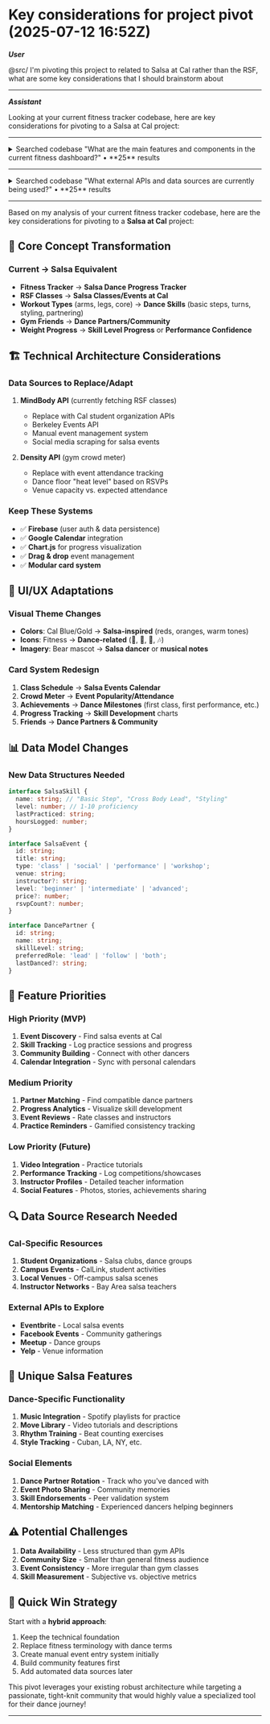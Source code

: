 <!-- Generated by SpecStory -->

# Key considerations for project pivot (2025-07-12 16:52Z)

_**User**_

@src/ I'm pivoting this project to related to Salsa at Cal rather than the RSF, what are some key considerations that I should brainstorm about 

---

_**Assistant**_

Looking at your current fitness tracker codebase, here are key considerations for pivoting to a Salsa at Cal project:

---

<details>
                <summary>Searched codebase "What are the main features and components in the current fitness dashboard?" • **25** results</summary>
            
| File | Lines |
|------|-------|
| `src/app/page.tsx` | L1-63 |
| `src/app/page.tsx` | L1583-1660 |
| `src/app/page.tsx` | L310-341 |
| `src/app/page.tsx` | L368-430 |
| `src/app/page.tsx` | L1818-1843 |
| `src/app/dashboardConfigs/fitness.ts` | L1-11 |
| `src/app/page.tsx` | L562-605 |
| `src/app/page.tsx` | L1686-1711 |
| `src/app/page.tsx` | L430-490 |
| `src/app/page.tsx` | L605-655 |
| `src/app/components/GoogleCalendarViews.tsx` | L538-568 |
| `src/app/components/cardRegistry.ts` | L1-20 |
| `src/app/page.tsx` | L1306-1365 |
| `src/app/components/DashboardLayout.tsx` | L19-40 |
| `src/app/page.tsx` | L1522-1583 |
| `src/app/page.tsx` | L341-368 |
| `src/app/components/DashboardCards.tsx` | L253-300 |
| `src/app/components/DashboardCards.tsx` | L163-214 |
| `src/app/components/DashboardCards.tsx` | L1-31 |
| `src/app/components/GoogleCalendarViews.tsx` | L84-140 |
| `src/app/page.tsx` | L1660-1686 |
| `src/app/page.tsx` | L490-519 |
| `src/app/components/DashboardCards.tsx` | L99-123 |
| `src/app/page.tsx` | L1857-1883 |
| `src/app/components/PersonalTimelineCard.tsx` | L15-59 |

</details>

---

<details>
                <summary>Searched codebase "What external APIs and data sources are currently being used?" • **25** results</summary>
            
| File | Lines |
|------|-------|
| `src/app/page.tsx` | L655-692 |
| `src/app/page.tsx` | L605-655 |
| `src/app/utils/firebase.ts` | L1-28 |
| `src/app/page.tsx` | L310-341 |
| `src/app/page.tsx` | L1-63 |
| `src/app/page.tsx` | L519-562 |
| `src/app/page.tsx` | L368-430 |
| `src/app/page.tsx` | L1583-1660 |
| `src/app/page.tsx` | L430-490 |
| `src/app/api/google-calendar/auth/route.ts` | L1-51 |
| `src/app/contexts/GoogleCalendarContext.tsx` | L290-342 |
| `src/app/contexts/GoogleCalendarContext.tsx` | L190-254 |
| `src/app/page.tsx` | L562-605 |
| `src/app/lib/googleCalendarServer.ts` | L1-10 |
| `src/app/api/google-calendar/auth/route.ts` | L51-81 |
| `src/app/contexts/GoogleCalendarContext.tsx` | L117-142 |
| `src/app/layout.tsx` | L1-18 |
| `src/app/api/google-calendar/create-event/route.ts` | L1-51 |
| `src/app/privacy-policy/page.tsx` | L25-55 |
| `src/app/contexts/GoogleCalendarContext.tsx` | L142-190 |
| `src/app/page.tsx` | L341-368 |
| `src/app/privacy-policy/page.tsx` | L109-140 |
| `src/app/calendar-demo/page.tsx` | L1-54 |
| `src/app/components/cardRegistry.ts` | L1-20 |
| `src/app/page.tsx` | L1471-1522 |

</details>

---

Based on my analysis of your current fitness tracker codebase, here are the key considerations for pivoting to a **Salsa at Cal** project:

## **🎯 Core Concept Transformation**

### **Current → Salsa Equivalent**
- **Fitness Tracker** → **Salsa Dance Progress Tracker**
- **RSF Classes** → **Salsa Classes/Events at Cal**
- **Workout Types** (arms, legs, core) → **Dance Skills** (basic steps, turns, styling, partnering)
- **Gym Friends** → **Dance Partners/Community**
- **Weight Progress** → **Skill Level Progress** or **Performance Confidence**

## **🏗️ Technical Architecture Considerations**

### **Data Sources to Replace/Adapt**
1. **MindBody API** (currently fetching RSF classes)
   - Replace with Cal student organization APIs
   - Berkeley Events API
   - Manual event management system
   - Social media scraping for salsa events

2. **Density API** (gym crowd meter)
   - Replace with event attendance tracking
   - Dance floor "heat level" based on RSVPs
   - Venue capacity vs. expected attendance

### **Keep These Systems**
- ✅ **Firebase** (user auth & data persistence)
- ✅ **Google Calendar** integration
- ✅ **Chart.js** for progress visualization
- ✅ **Drag & drop** event management
- ✅ **Modular card system**

## **🎨 UI/UX Adaptations**

### **Visual Theme Changes**
- **Colors**: Cal Blue/Gold → **Salsa-inspired** (reds, oranges, warm tones)
- **Icons**: Fitness → **Dance-related** (💃, 🕺, 🎵, 🎶)
- **Imagery**: Bear mascot → **Salsa dancer** or **musical notes**

### **Card System Redesign**
1. **Class Schedule** → **Salsa Events Calendar**
2. **Crowd Meter** → **Event Popularity/Attendance**
3. **Achievements** → **Dance Milestones** (first class, first performance, etc.)
4. **Progress Tracking** → **Skill Development** charts
5. **Friends** → **Dance Partners & Community**

## **📊 Data Model Changes**

### **New Data Structures Needed**
```typescript
interface SalsaSkill {
  name: string; // "Basic Step", "Cross Body Lead", "Styling"
  level: number; // 1-10 proficiency
  lastPracticed: string;
  hoursLogged: number;
}

interface SalsaEvent {
  id: string;
  title: string;
  type: 'class' | 'social' | 'performance' | 'workshop';
  venue: string;
  instructor?: string;
  level: 'beginner' | 'intermediate' | 'advanced';
  price?: number;
  rsvpCount?: number;
}

interface DancePartner {
  id: string;
  name: string;
  skillLevel: string;
  preferredRole: 'lead' | 'follow' | 'both';
  lastDanced?: string;
}
```

## **🎯 Feature Priorities**

### **High Priority (MVP)**
1. **Event Discovery** - Find salsa events at Cal
2. **Skill Tracking** - Log practice sessions and progress
3. **Community Building** - Connect with other dancers
4. **Calendar Integration** - Sync with personal calendars

### **Medium Priority**
1. **Partner Matching** - Find compatible dance partners
2. **Progress Analytics** - Visualize skill development
3. **Event Reviews** - Rate classes and instructors
4. **Practice Reminders** - Gamified consistency tracking

### **Low Priority (Future)**
1. **Video Integration** - Practice tutorials
2. **Performance Tracking** - Log competitions/showcases
3. **Instructor Profiles** - Detailed teacher information
4. **Social Features** - Photos, stories, achievements sharing

## **🔍 Data Source Research Needed**

### **Cal-Specific Resources**
1. **Student Organizations** - Salsa clubs, dance groups
2. **Campus Events** - CalLink, student activities
3. **Local Venues** - Off-campus salsa scenes
4. **Instructor Networks** - Bay Area salsa teachers

### **External APIs to Explore**
- **Eventbrite** - Local salsa events
- **Facebook Events** - Community gatherings
- **Meetup** - Dance groups
- **Yelp** - Venue information

## **🎪 Unique Salsa Features**

### **Dance-Specific Functionality**
1. **Music Integration** - Spotify playlists for practice
2. **Move Library** - Video tutorials and descriptions
3. **Rhythm Training** - Beat counting exercises
4. **Style Tracking** - Cuban, LA, NY, etc.

### **Social Elements**
1. **Dance Partner Rotation** - Track who you've danced with
2. **Event Photo Sharing** - Community memories
3. **Skill Endorsements** - Peer validation system
4. **Mentorship Matching** - Experienced dancers helping beginners

## **⚠️ Potential Challenges**

1. **Data Availability** - Less structured than gym APIs
2. **Community Size** - Smaller than general fitness audience  
3. **Event Consistency** - More irregular than gym classes
4. **Skill Measurement** - Subjective vs. objective metrics

## **🚀 Quick Win Strategy**

Start with a **hybrid approach**:
1. Keep the technical foundation
2. Replace fitness terminology with dance terms
3. Create manual event entry system initially
4. Build community features first
5. Add automated data sources later

This pivot leverages your existing robust architecture while targeting a passionate, tight-knit community that would highly value a specialized tool for their dance journey!

---

